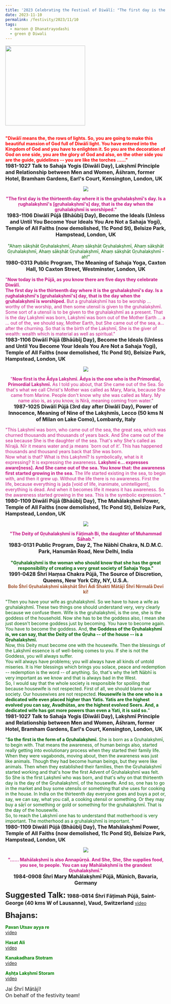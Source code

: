 ```yaml
---
title: '2023 Celebrating the Festival of Diwālī: "The first day is the thirteenth day ...... the day when the gṛuhalakṣhmī is worshiped" '
date: 2023-11-10
permalink: /festivity/2023/11/10
tags:
  - maroon @ Dhanatrayodashi
  - green @ Diwali
---
```


<div style="text-align: left"><img src="/images/image1.png" width="250" /></div><br>

<p>
<font color="Red"><b>"Diwālī means the, the rows of lights. So, you are going to make this beautiful mansion of God full of Diwālī light. You have entered into the Kingdom of God and you have to enlighten it. So you are the decoration of God on one side, you are the glory of God and also, on the other side you are the guide, guidelines -- you are like the torches ......"</b></font><br>
<font size="+0"><b>1981-1027 Talk to Sahaja Yogis (Diwālī Day), Lakṣhmī Principle and Relationship between Men and Women, Āśhram, former Hotel, Bramham Gardens, Earl's Court, Kensington, London, UK</b></font>
</p>

<div style="text-align: center"><img src="/images/image1278.png" /></div>

<p style="text-align:center;">
<font color="MediumVioletRed"><b>"The first day is the thirteenth day where it is the gṛuhalakṣhmī's day. Is a ṛughalakṣhmī's [gṛuhalakṣhmī's] day, that is the day when the gṛuhalakṣhmī is worshiped."</b></font><br>
<font size="+0"><b>1983-1106 Diwālī Pūjā (Bhāūbīj Day), Become the Ideals (Unless and Until You Become Your Ideals You Are Not a Sahaja Yogi), Temple of All Faiths (now demolished, 11c Pond St), Belsize Park, Hampstead, London, UK</b></font><br>
<br>
<font color="DarkGreen">"Ahaṃ sākṣhāt Gṛuhalakṣhmī, Ahaṃ sākṣhāt Gṛuhalakṣhmī, Ahaṃ sākṣhāt Gṛuhalakṣhmī, Ahaṃ sākṣhāt Gṛuhalakṣhmī, Ahaṃ sākṣhāt Gṛuhalakṣhmī - ah!"</font><br>
<font size="+0"><b>1980-0313 Public Program, The Meaning of Sahaja Yoga, Caxton Hall, 10 Caxton Street, Westminster, London, UK</b></font>
</p>

<p>
<font color="MediumVioletRed">"<b>Now today is the Pūjā, as you know there are five days they celebrate Diwālī.</b><br>
<b>The first day is the thirteenth day where it is the gṛuhalakṣhmī's day. Is a ṛughalakṣhmī's [gṛuhalakṣhmī's] day, that is the day when the gṛuhalakṣhmī is worshiped.</b> But a gṛuhalakṣhmī has to be worship ... worthy of the worship, and then some utensil is given to the gṛuhalakṣhmī. Some sort of a utensil is to be given to the gṛuhalakṣhmī as a present. That is the day Lakṣhmī was born, Lakṣhmī was born out of the Mother Earth ... a ... out of the, we should say, Mother Earth, but She came out of the sea, a... after the churning. So that is the birth of the Lakṣhmī, She is the giver of wealth: wealth which is material as well as spiritual."</font><br>
<font size="+0"><b>1983-1106 Diwālī Pūjā (Bhāūbīj Day), Become the Ideals (Unless and Until You Become Your Ideals You Are Not a Sahaja Yogi), Temple of All Faiths (now demolished, 11c Pond St), Belsize Park, Hampstead, London, UK</b></font>
</p>

<div style="text-align: center"><img src="/images/image1279.png" /></div>

<p style="text-align:center;">
<font color="MediumVioletRed">"<b>Now first is the Ādya Lakṣhmī. Ādya is the one who is the Primordial, Primordial Lakṣhmī.</b> As I told you about, that She came out of the Sea. So that's what we call Christ's Mother was called as Mary, Maria, because She came from Marine. People don't know why she was called as Mary. My name also is, as you know, is Nirā, meaning coming from water."</font><br>
<font size="+0"><b>1987-1025 Diwālī Pūjā (3rd day after Diwālī Day), Power of Innocence, Meaning of Nine of the Lakṣhmīs, Lecco (50 kms N of Milan on Lake Como), Lombardy, Italy</b></font>
</p>

<p>
<font color="MediumVioletRed">"This Lakṣhmī was born, who came out of the sea, the great sea, which was churned thousands and thousands of years back. And She came out of the sea because She is the daughter of the sea. That's why She's called as Nīrajā. Nīr it means water and ja means `born out of it'. This has happened thousands and thousand years back that She was born.<br>
Now what is that? What is this Lakṣhmī? Is symbolically, what is it expressing? It is expressing the awareness. <b>Lakṣhmī e... expresses aware[ness]. And She came out of the sea. You know that: the awareness first started growing in the sea.</b> The life started existing in the sea, to begin with, and then it grew up. Without the life there is no awareness. First the life, because everything is jaḍa [void of life, inanimate, unintelligent], everything is dead. And when it becomes life it means it has awareness. So the awareness started growing in the sea. This is the symbolic expression. "</font><br>
<font size="+0"><b>1980-1109 Diwālī Pūjā (Bhāūbīj Day), The Mahālakṣhmī Power, Temple of All Faiths (now demolished, 11c Pond St), Belsize Park, Hampstead, London, UK</b></font>
</p>

<div style="text-align: center"><img src="/images/image1280.png" /></div>

<p style="text-align:center;">
<font color="MediumVioletRed"><b>"The Deity of Gṛuhalakṣhmī is Fāṭimah Bi, the daughter of Muhammad Sāhab."</b></font><br>
<font size="+0"><b>1983-0131 Public Program, Day 2, The Nābhī Chakra, N.D.M.C. Park, Hanumān Road, New Delhi, India</b></font><br>
<br>
<font color="DarkGreen"><b>"Gṛuhalakṣhmī is the woman who should know that she has the great responsibility of creating a very great society of Sahaja Yoga."</b></font><br>
<font size="+0"><b>1991-0428 Śhrī Haṃsa Chakra Pūjā, The Source of Discretion, Queens, New York City, NY, U.S.A.</b></font>
<br>
<font color="Sienna"><b>Bolo Śhrī Gṛuhalakṣhmī sākṣhāt Śhrī Ādi Śhakti Mātājī Śhrī Nirmalā Devī kī!</b></font>
</p>

<p>
<font color="DarkGreen">"Then you have your wife as gṛuhalakṣhmī. So we have to have a wife as gṛuhalakṣhmī. These two things one should understand very, very clearly because we confuse them. Wife is the gṛuhalakṣhmī, is the one, she is the goddess of the household. Now she has to be the goddess also, I mean she just doesn't become goddess just by becoming. You have to become again. You have to become the goddess. And, <b>the Goddess of the Gṛuhalakṣhmī is, we can say, that the Deity of the Gṛuha -- of the house -- is a Gṛuhalakṣhmī.</b><br>
Now, this Deity must become one with the housewife. Then the blessings of the Lakṣhmī essence is of well-being comes to you. If she is not the Goddess, you will always suffer.<br>
You will always have problems; you will always have all kinds of untold miseries. It is Her blessings which brings you solace, peace and redemption -- redemption is the word -- of anything. So, that's why the left Nābhī is very important as we know and that is always bad in the West.<br>
So, I would say that the whole society is responsible for spoiling that because housewife is not respected. First of all, we should blame our society. Our housewives are not respected. <b>Housewife is the one who is a dedicated wife even placed higher than Yatis. Yatis are the highest evolved you can say, Avadhūtas, are the highest evolved Seers. And, a dedicated wife has got more powers than even a Yati, it is said so.</b>"</font><br>
<font size="+0"><b>1981-1027 Talk to Sahaja Yogis (Diwālī Day), Lakṣhmī Principle and Relationship between Men and Women, Āśhram, former Hotel, Bramham Gardens, Earl's Court, Kensington, London, UK</b></font>
</p>

<p>
<font color="DarkGreen">"<b>So the first is the form of a Gṛuhalakṣhmī.</b> She is born as a Gṛuhalakṣhmī, to begin with. That means the awareness, of human beings also, started really getting into evolutionary process when they started their family life. When they were vagabonds, moving about, then the awareness was just like animals. Though they had become human beings, but they were like animals. Then when they established their families, then the Gṛuhalakṣhmī started working and that's how the first Advent of Gṛuhalakṣhmī was felt.<br>
So She is the first Lakṣhmī who was born, and that's why on that thirteenth day is the day of the Gṛuhalakṣhmī, of the housewife. And so, one has to go in the market and buy some utensils or something that she uses for cooking in the house. In India on the thirteenth day everyone goes and buys a pot or, say, we can say, what you call, a cooking utensil or something. Or they may buy a sāṛī or something or gold or something for the gṛuhalakṣhmī. That is the day of the housewife.<br>
So, to reach the Lakṣhmī one has to understand that motherhood is very important. The motherhood as a gṛuhalakṣhmī is important. "</font><br>
<font size="+0"><b>1980-1109 Diwālī Pūjā (Bhāūbīj Day), The Mahālakṣhmī Power, Temple of All Faiths (now demolished, 11c Pond St), Belsize Park, Hampstead, London, UK</b></font>
</p>

<div style="text-align: center"><img src="/images/image1281.png" /></div>

<p style="text-align:center;">
<font color="MediumVioletRed"><b>"...... Mahālakṣhmī is also Annapūrṇā. And She, She, She supplies food, you see, to people. You can say Mahālakṣhmī is the grandest Gṛuhalakṣhmī."</b></font><br>
<font size="+0"><b>1984-0908 Śhrī Mary Mahālakṣhmī Pūjā, Münich, Bavaria, Germany</b></font>
</p>


<font size="+2"><b>Suggested Talk:</b></font> 
<font size="+0"><b>1988-0814 Śhrī Fāṭimah Pūjā, Saint-George (40 kms W of Lausanne), Vaud, Switzerland</b></font>
<a href="https://vimeo.com/575624651"> video</a><br>

<font size="+2"><b>Bhajans:</b></font>

<p>
<font color="green"><b>Pavan Utsav ayya re</b></font><br>
<a href="https://seven-teams.github.io/Videos_Links.html">video</a>
</p>
 
<p>
<font color="green"><b>Hasat Ali</b></font><br>
<a href="https://seven-teams.github.io/Videos_Links.html">video</a>
</p>

<p>
<font color="green"><b>Kanakadhara Stotram</b></font><br>
<a href="https://seven-teams.github.io/Videos_Links.html">video</a> 
</p>

<p>
<font color="green"><b>Aṣhṭa Lakṣhmī Storam</b></font><br>
<a href="https://seven-teams.github.io/Videos_Links.html">video</a> 
</p>

<p>
<font size="+0">Jai Śhrī Mātājī!<br>
On behalf of the festivity team!</font>
</p>